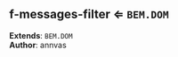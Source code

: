 <a name="module_f-messages-filter"></a>

## f-messages-filter ⇐ <code>BEM.DOM</code>
**Extends**: <code>BEM.DOM</code>  
**Author**: annvas  
